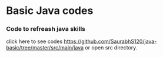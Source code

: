 # Basic Java codes
### Code to refreash java skills
click here to see codes https://github.com/SaurabhS120/java-basic/tree/master/src/main/java or open src directory.

